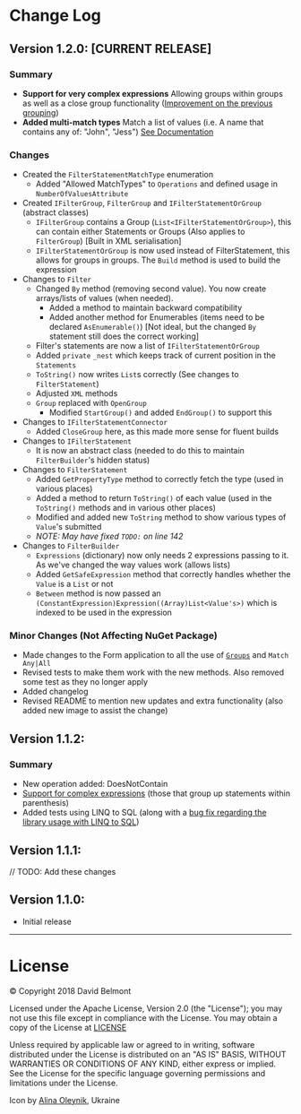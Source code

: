 # Change Log

## Version 1.2.0: [CURRENT RELEASE]
### Summary
* **Support for very complex expressions** Allowing groups within groups as well as a close group functionality ([Improvement on the previous grouping](https://github.com/dbelmont/ExpressionBuilder/issues/10))
* **Added multi-match types** Match a list of values (i.e. A name that contains any of: "John", "Jess") [See Documentation](README.md#multi-match-types)


### Changes
* Created the `FilterStatementMatchType` enumeration
  * Added "Allowed MatchTypes" to `Operations` and defined usage in `NumberOfValuesAttribute`
* Created `IFilterGroup`, `FilterGroup` and `IFilterStatementOrGroup` (abstract classes)
  * `IFilterGroup` contains a Group (`List<IFilterStatementOrGroup>`), this can contain either Statements or Groups (Also applies to `FilterGroup`) [Built in XML serialisation]
  * `IFilterStatementOrGroup` is now used instead of FilterStatement, this allows for groups in groups. The `Build` method is used to build the expression
* Changes to `Filter`
  * Changed `By` method (removing second value). You now create arrays/lists of values (when needed).
    * Added a method to maintain backward compatibility
    * Added another method for Enumerables (items need to be declared `AsEnumerable()`) [Not ideal, but the changed `By` statement still does the correct working]
  * Filter's statements are now a list of `IFilterStatementOrGroup`
  * Added `private` `_nest` which keeps track of current position in the `Statements`
  * `ToString()` now writes `List`s correctly (See changes to `FilterStatement`)
  * Adjusted `XML` methods
  * `Group` replaced with `OpenGroup`
    * Modified `StartGroup()` and added `EndGroup()` to support this
* Changes to `IFilterStatementConnector`
  * Added `CloseGroup` here, as this made more sense for fluent builds
* Changes to `IFilterStatement` 
  * It is now an abstract class (needed to do this to maintain `FilterBuilder`'s hidden status)
* Changes to `FilterStatement` 
  * Added `GetPropertyType` method to correctly fetch the type (used in various places)
  * Added a method to return `ToString()` of each value (used in the `ToString()` methods and in various other places)
  * Modified and added new `ToString` method to show various types of `Value`'s submitted
  * _NOTE: May have fixed `TODO:` on line 142_
* Changes to `FilterBuilder`
  * `Expressions` (dictionary) now only needs 2 expressions passing to it. As we've changed the way values work (allows lists)
  * Added `GetSafeExpression` method that correctly handles whether the `Value` is a `List` or not
  * `Between` method is now passed an `(ConstantExpression)Expression((Array)List<Value's>)` which is indexed to be used in the expression

### Minor Changes (Not Affecting NuGet Package)
* Made changes to the Form application to all the use of [`Groups`](\#groups-in-winform) and `Match Any|All`
* Revised tests to make them work with the new methods. Also removed some test as they no longer apply
* Added changelog
* Revised README to mention new updates and extra functionality (also added new image to assist the change)


## Version 1.1.2:
### Summary
* New operation added: DoesNotContain
* [Support for complex expressions](issues/10) (those that group up statements within parenthesis)
* Added tests using LINQ to SQL (along with a [bug fix regarding the library usage with LINQ to SQL](issues/12))

## Version 1.1.1:
// TODO: Add these changes

## Version 1.1.0:
* Initial release

---

# License
&copy; Copyright 2018 David Belmont

Licensed under the Apache License, Version 2.0 (the "License");
you may not use this file except in compliance with the License.
You may obtain a copy of the License at [LICENSE](LICENSE)

Unless required by applicable law or agreed to in writing, software
distributed under the License is distributed on an "AS IS" BASIS,
WITHOUT WARRANTIES OR CONDITIONS OF ANY KIND, either express or implied.
See the License for the specific language governing permissions and
limitations under the License.

Icon by [Alina Oleynik](https://thenounproject.com/dorxela), Ukraine